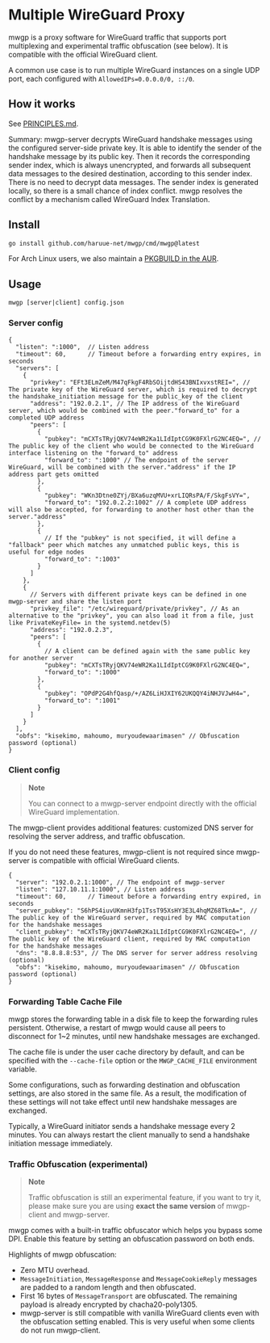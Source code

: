 Multiple WireGuard Proxy
===============

mwgp is a proxy software for WireGuard traffic that supports port multiplexing and experimental traffic obfuscation (see below). It is compatible with the official WireGuard client.

A common use case is to run multiple WireGuard instances on a single UDP port, each configured with `AllowedIPs=0.0.0.0/0, ::/0`.


## How it works

See [PRINCIPLES.md](./PRINCIPLES.md).

Summary: mwgp-server decrypts WireGuard handshake messages using the configured server-side private key. It is able to identify the sender of the handshake message by its public key. Then it records the corresponding sender index, which is always unencrypted, and forwards all subsequent data messages to the desired destination, according to this sender index. There is no need to decrypt data messages.
The sender index is generated locally, so there is a small chance of index conflict. mwgp resolves the conflict by a mechanism called WireGuard Index Translation.


## Install

```bash
go install github.com/haruue-net/mwgp/cmd/mwgp@latest
```

For Arch Linux users, we also maintain a
[PKGBUILD in the AUR](https://aur.archlinux.org/packages/mwgp).


## Usage

```
mwgp [server|client] config.json
```

### Server config

```json5
{
  "listen": ":1000",  // Listen address
  "timeout": 60,      // Timeout before a forwarding entry expires, in seconds
  "servers": [
    {
      "privkey": "EFt3ELmZeM/M47qFkgF4RbSOijtdHS43BNIxvxstREI=", // The private key of the WireGuard server, which is required to decrypt the handshake_initiation message for the public_key of the client
      "address": "192.0.2.1", // The IP address of the WireGuard server, which would be combined with the peer."forward_to" for a completed UDP address
      "peers": [
        {
          "pubkey": "mCXTsTRyjQKV74eWR2Ka1LIdIptCG9K0FXlrG2NC4EQ=", // The public key of the client who would be connected to the WireGuard interface listening on the "forward_to" address
          "forward_to": ":1000" // The endpoint of the server WireGuard, will be combined with the server."address" if the IP address part gets omitted
        },
        {
          "pubkey": "WKn3Dtne0ZYj/BXa6uzqMVU+xrLIQRsPA/F/SkgFsVY=",
          "forward_to": "192.0.2.2:1002" // A complete UDP address will also be accepted, for forwarding to another host other than the server."address"
        },
        {
          // If the "pubkey" is not specified, it will define a "fallback" peer which matches any unmatched public keys, this is useful for edge nodes
          "forward_to": ":1003"
        }
      ]
    },
    {
      // Servers with different private keys can be defined in one mwgp-server and share the listen port
      "privkey_file": "/etc/wireguard/private/privkey", // As an alternative to the "privkey", you can also load it from a file, just like PrivateKeyFile= in the systemd.netdev(5)
      "address": "192.0.2.3",
      "peers": [
        {
          // A client can be defined again with the same public key for another server
          "pubkey": "mCXTsTRyjQKV74eWR2Ka1LIdIptCG9K0FXlrG2NC4EQ=",
          "forward_to": ":1000"
        },
        {
          "pubkey": "OPdP2G4hfQasp/+/AZ6LiHJXIY62UKQQY4iNHJVJwH4=",
          "forward_to": ":1001"
        }
      ]
    }
  ],
  "obfs": "kisekimo, mahoumo, muryoudewaarimasen" // Obfuscation password (optional)
}
```


### Client config

> **Note**
>
> You can connect to a mwgp-server endpoint directly with the official
> WireGuard implementation.

The mwgp-client provides additional features: customized DNS server for
resolving the server address, and traffic obfuscation.

If you do not need these features, mwgp-client is not required since mwgp-server is compatible with official WireGuard clients.

```json5
{
  "server": "192.0.2.1:1000", // The endpoint of mwgp-server
  "listen": "127.10.11.1:1000", // Listen address
  "timeout": 60,      // Timeout before a forwarding entry expired, in seconds
  "server_pubkey": "S6hPS4iuvUKmnH3fp1TssT95XsHY3E3L4hqMZ68TknA=", // The public key of the WireGuard server, required by MAC computation for the handshake messages
  "client_pubkey": "mCXTsTRyjQKV74eWR2Ka1LIdIptCG9K0FXlrG2NC4EQ=", // The public key of the WireGuard client, required by MAC computation for the handshake messages
  "dns": "8.8.8.8:53", // The DNS server for server address resolving (optional)
  "obfs": "kisekimo, mahoumo, muryoudewaarimasen" // Obfuscation password (optional)
}
```

### Forwarding Table Cache File

mwgp stores the forwarding table in a disk file to keep the forwarding rules persistent. Otherwise, a restart of mwgp would cause all peers to disconnect for 1~2 minutes, until new handshake messages are exchanged.

The cache file is under the user cache directory by default, and can be specified with the `--cache-file` option or the `MWGP_CACHE_FILE` environment variable.

Some configurations, such as forwarding destination and obfuscation settings, are also stored in the same file. As a result, the modification of these settings will not take effect until new handshake messages are exchanged.

Typically, a WireGuard initiator sends a handshake message every 2 minutes. You can always restart the client manually to send a handshake initiation message immediately.


### Traffic Obfuscation (experimental)

> **Note**
>
> Traffic obfuscation is still an experimental feature, if you want to try it,
> please make sure you are using **exact the same version** of mwgp-client
> and mwgp-server.

mwgp comes with a built-in traffic obfuscator which helps you bypass some DPI. Enable this feature by setting an obfuscation password on both ends.

Highlights of mwgp obfuscation:

+ Zero MTU overhead.
+ `MessageInitiation`, `MessageResponse` and `MessageCookieReply` messages are padded to a random length and then obfuscated.
+ First 16 bytes of `MessageTransport` are obfuscated. The remaining payload is already encrypted by chacha20-poly1305.
+ mwgp-server is still compatible with vanilla WireGuard clients even with the obfuscation setting enabled.
  This is very useful when some clients do not run mwgp-client.

